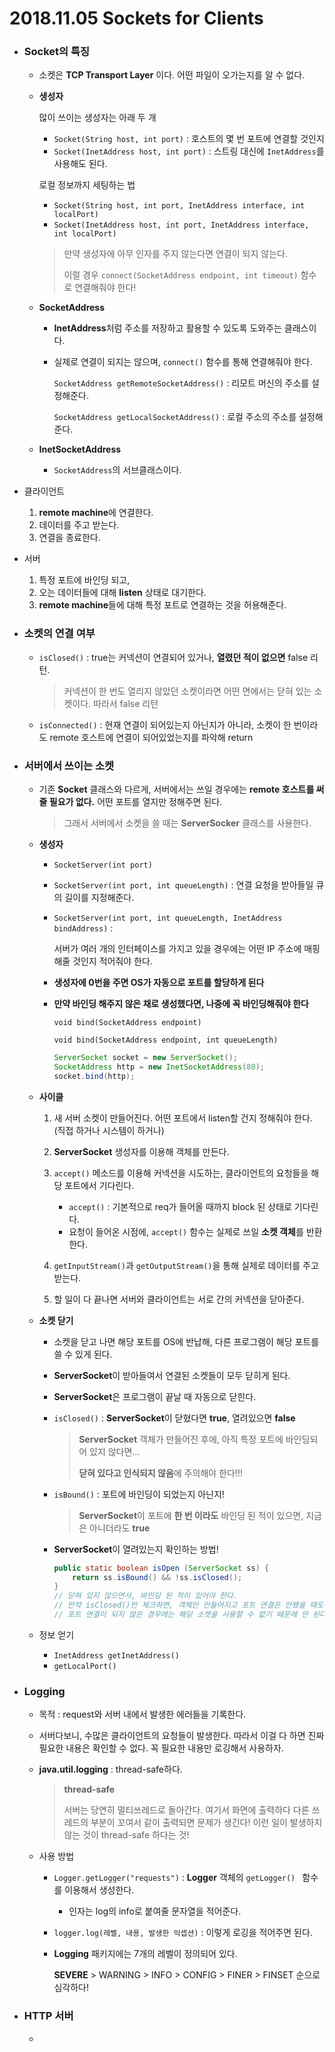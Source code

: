 # 2018.11.05 Sockets for Clients

- ### **Socket의 특징**

  - 소켓은 **TCP Transport Layer** 이다. 어떤 파일이 오가는지를 알 수 없다.

  - **생성자**

    많이 쓰이는 생성자는 아래 두 개

    - `Socket(String host, int port)` : 호스트의 몇 번 포트에 연결할 것인지
    - `Socket(InetAddress host, int port)` : 스트링 대신에 `InetAddress`를 사용해도 된다.

    로컬 정보까지 세팅하는 법

    - `Socket(String host, int port, InetAddress interface, int localPort)`
    - `Socket(InetAddress host, int port, InetAddress interface, int localPort)`

    > 만약 생성자에 아무 인자를 주지 않는다면 연결이 되지 않는다.
    >
    > 이럴 경우 `connect(SocketAddress endpoint, int timeout)` 함수로 연결해줘야 한다!

  - **SocketAddress**

    - **InetAddress**처럼 주소를 저장하고 활용할 수 있도록 도와주는 클래스이다.

    - 실제로 연결이 되지는 않으며, `connect()` 함수를 통해 연결해줘야 한다.

      `SocketAddress getRemoteSocketAddress()` : 리모트 머신의 주소를 설정해준다.

      `SocketAddress getLocalSocketAddress()` : 로컬 주소의 주소를 설정해준다.

  - **InetSocketAddress**

    - `SocketAddress`의 서브클래스이다.

- 클라이언트

  1. **remote machine**에 연결한다.
  2. 데이터를 주고 받는다.
  3. 연결을 종료한다.

- 서버
  1. 특정 포트에 바인딩 되고,
  2. 오는 데이터들에 대해 **listen** 상태로 대기한다.
  3. **remote machine**들에 대해 특정 포트로 연결하는 것을 허용해준다.



- ### 소켓의 연결 여부

  - `isClosed()` : true는 커넥션이 연결되어 있거나, **열렸던 적이 없으면** false 리턴.

    > 커넥션이 한 번도 열리지 않았던 소켓이라면 어떤 면에서는 닫혀 있는 소켓이다. 따라서 false 리턴

  - `isConnected()` : 현재 연결이 되어있는지 아닌지가 아니라, 소켓이 한 번이라도 remote 호스트에 연결이 되어있었는지를 파악해 return



- ### 서버에서 쓰이는 소켓

  - 기존 **Socket** 클래스와 다르게, 서버에서는 쓰일 경우에는 **remote 호스트를 써줄 필요가 없다.** 어떤 포트를 열지만 정해주면 된다.

    > 그래서 서버에서 소켓을 쓸 때는 **ServerSocker** 클래스를 사용한다.

  - **생성자**

    - `SocketServer(int port)`

    - `SocketServer(int port, int queueLength)` : 연결 요청을 받아들일 큐의 길이를 지정해준다.

    - `SocketServer(int port, int queueLength, InetAddress bindAddress)` : 

      서버가 여러 개의 인터페이스를 가지고 있을 경우에는 어떤 IP 주소에 매핑해줄 것인지 적어줘야 한다.

    - **생성자에 0번을 주면 OS가 자동으로 포트를 할당하게 된다**

    - **만약 바인딩 해주지 않은 채로 생성했다면, 나중에 꼭 바인딩해줘야 한다**

      `void bind(SocketAddress endpoint)`

      `void bind(SocketAddress endpoint, int queueLength)`

      ```java
      ServerSocket socket = new ServerSocket();
      SocketAddress http = new InetSocketAddress(80);
      socket.bind(http);
      ```

      

  - **사이클**

    1. 새 서버 소켓이 만들어진다. 어떤 포트에서 listen할 건지 정해줘야 한다. (직접 하거나 시스템이 하거나)

    2. **ServerSocket** 생성자를 이용해 객체를 만든다.

    3. `accept()` 메소드를 이용해 커넥션을 시도하는, 클라이언트의 요청들을 해당 포트에서 기다린다. 
       - `accept()` : 기본적으로 req가 들어올 때까지 block 된 상태로 기다린다.
       - 요청이 들어온 시점에, `accept()` 함수는 실제로 쓰일 **소켓 객체**를 반환한다.

    4. `getInputStream()`과 `getOutputStream()`을 통해 실제로 데이터를 주고받는다.

    5. 할 일이 다 끝나면 서버와 클라이언트는 서로 간의 커넥션을 닫아준다.

       

  - **소켓 닫기**

    - 소켓을 닫고 나면 해당 포트를 OS에 반납해, 다른 프로그램이 해당 포트를 쓸 수 있게 된다.

    - **ServerSocket**이 받아들여서 연결된 소켓들이 모두 닫히게 된다.

    - **ServerSocket**은 프로그램이 끝날 때 자동으로 닫힌다.

    - `isClosed()` : **ServerSocket**이 닫혔다면 **true**, 열려있으면 **false**

      > **ServerSocket** 객체가 만들어진 후에, 아직 특정 포트에 바인딩되어 있지 않다면... 
      >
      > **닫혀 있다고 인식되지 않음**에 주의해야 한다!!!

    - `isBound()` : 포트에 바인딩이 되었는지 아닌지!

      > **ServerSocket**이 포트에 **한 번 이라도** 바인딩 된 적이 있으면, 지금은 아니더라도 **true**

    - **ServerSocket**이 열려있는지 확인하는 방법!

      ```java
      public static boolean isOpen (ServerSocket ss) {
          return ss.isBound() && !ss.isClosed();
      } 
      // 닫혀 있지 않으면서, 바인딩 된 적이 있어야 한다.
      // 만약 isClosed()만 체크하면, 객체만 만들어지고 포트 연결은 안됐을 때도 true가 된다.
      // 포트 연결이 되지 않은 경우에는 해당 소켓을 사용할 수 없기 때문에 안 된다!
      ```

  - 정보 얻기

    - `InetAddress getInetAddress()`
    - `getLocalPort()`



- ### Logging

  - 목적 : request와 서버 내에서 발생한 에러들을 기록한다.

  - 서버다보니, 수많은 클라이언트의 요청들이 발생한다.  따라서 이걸 다 하면 진짜 필요한 내용은 확인할 수 없다. 꼭 필요한 내용만 로깅해서 사용하자.

  - **java.util.logging** : thread-safe하다. 

    > **thread-safe**
    >
    > 서버는 당연히 멀티쓰레드로 돌아간다.  여기서 화면에 출력하다 다른 쓰레드의 부분이 꼬여서 같이 출력되면 문제가 생긴다! 이런 일이 발생하지 않는 것이 thread-safe 하다는 것!

  - 사용 방법

    - `Logger.getLogger("requests")` : **Logger** 객체의 `getLogger() ` 함수를 이용해서 생성한다.

      - 인자는 log의 info로 붙여줄 문자열을 적어준다.

    - `logger.log(레벨, 내용, 발생한 익셉션)` : 이렇게 로깅을 적어주면 된다.

    - **Logging** 패키지에는 7개의 레벨이 정의되어 있다.

      **SEVERE** > WARNING > INFO > CONFIG > FINER > FINSET 순으로 심각하다!



- ### HTTP 서버

  - 
